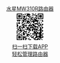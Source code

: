 

<p style="text-align:center">
   <a href="http://melogin.cn/" title="《 扫一扫下载APP,轻松管理路由器 192.168.1.1 》">水星MW310R路由器<br/>
   <img src="https://github.com/taoste/Hello-World/blob/master/github/melogin.cn/QRcode_me.png?raw=true" /> <br/>
     扫一扫下载APP <br/>
轻松管理路由器
   </a>
  </p>
  
